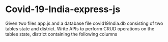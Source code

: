 # Covid-19-India-express-js
Given two files app.js and a database file covid19India.db consisting of two tables state and district.  Write APIs to perform CRUD operations on the tables state, district containing the following columns
